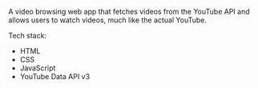 A video browsing web app that fetches videos from the YouTube API and allows users to watch videos, much like the actual YouTube. 

Tech stack: 
- HTML
- CSS
- JavaScript
- YouTube Data API v3